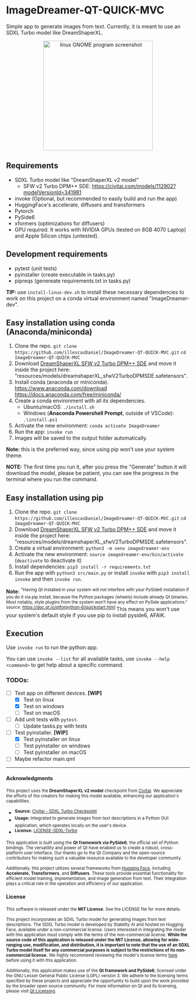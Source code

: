 # ImageDreamer-QT-QUICK-MVC
Simple app to generate images from text. Currently, it is meant to use an SDXL Turbo model like DreamShaperXL.

<p align="center">
	<img src="assets/program_gnome.png" alt="linux GNOME program screenshot" width="300" />
</p>

## Requirements
- SDXL Turbo model like "DreamShaperXL v2 model"
	- SFW v2 Turbo DPM++ SDE: https://civitai.com/models/112902?modelVersionId=341981
- invoke (Optional, but recommended to easily build and run the app)
- HuggingFace's accelerate, diffusers and transformers
- Pytorch
- PySide6
- xformers (optimizations for diffusers)
- GPU required. It works with NVIDIA GPUs (tested on 8GB 4070 Laptop) and Apple Silicon chips (untested).

## Development requirements
- pytest (unit tests)
- pyinstaller (create executable in tasks.py)
- pipreqs (genereate requirements.txt in tasks.py)

**TIP:** use `install-linux-dev.sh` to install these necessary dependencies to work on this project on a conda virtual environment named "ImageDreamer-dev".

## Easy installation using conda (Anaconda/miniconda)
1. Clone the repo. `git clone https://github.com/illescasDaniel/ImageDreamer-QT-QUICK-MVC.git`
`cd ImageDreamer-QT-QUICK-MVC`
2. Download [DreamShaperXL SFW v2 Turbo DPM++ SDE](https://civitai.com/models/112902?modelVersionId=341981) and move it inside the project here: "resources/models/dreamshaperXL_sfwV2TurboDPMSDE.safetensors".
3. Install conda (anaconda or miniconda).
https://www.anaconda.com/download
https://docs.anaconda.com/free/miniconda/
4. Create a conda environment with all its dependencies.
	- Ubuntu/macOS: `./install.sh`
	- Windows (**Anaconda Powershell Prompt**, outside of VSCode): `.\install.ps1`
5. Activate the new environment: `conda activate ImageDreamer`
6. Run the app: `invoke run`
7. Images will be saved to the output folder automatically.

**Note:** this is the preferred way, since using pip won't use your system theme.

**NOTE:** The first time you run it, after you press the "Generate" button it will download the model, please be patient, you can see the progress in the terminal where you run the command.

## Easy installation using pip
1. Clone the repo. `git clone https://github.com/illescasDaniel/ImageDreamer-QT-QUICK-MVC.git`
`cd ImageDreamer-QT-QUICK-MVC`
2. Download [DreamShaperXL SFW v2 Turbo DPM++ SDE](https://civitai.com/models/112902?modelVersionId=341981) and move it inside the project here: "resources/models/dreamshaperXL_sfwV2TurboDPMSDE.safetensors".
3. Create a virtual environment: `python3 -m venv imagedreamer-env`
4. Activate the new environment: `source imagedreamer-env/bin/activate` (`deactivate` to deactivate it)
5. Install dependencies: `pip3 install -r requirements.txt`
6. Run the app with `python3 src/main.py` or install `invoke` with `pip3 install invoke` and then `invoke run`.

**Note**: <sup>"Having Qt installed in your system will not interfere with your PySide6 installation if you do it via pip install, because the Python packages (wheels) include already Qt binaries. Most notably, style plugins from the system won’t have any effect on PySide applications." source: https://doc.qt.io/qtforpython-6/quickstart.html </sup> This means you won't use your system's default style if you use pip to install pyside6, AFAIK.


## Execution
Use `invoke run` to run the python app.

You can use `invoke --list` for all available tasks, use `invoke --help <command>` to get help about a specific command.

### TODOs:
- [ ] Test app on different devices. **[WIP]**
	- [x] Test on linux
	- [x] Test on windows
	- [ ] Test on macOS
- [ ] Add unit tests with `pytest`.
	- [ ] Update tasks.py with tests
- [ ] Test pyinstaller. **[WIP]**
	- [x] Test pyinstaller on linux
	- [ ] Test pyinstaller on windows
	- [ ] Test pyinstaller on macOS
- [ ] Maybe refactor main.qml

---

#### Acknowledgments

<sup>This project uses the **DreamShaperXL v2 model** checkpoint from [Civitai](https://civitai.com/models/112902?modelVersionId=341981). We appreciate the efforts of the creators for making this model available, enhancing our application's capabilities.</sup>
- <sup> **Source:** [Civitai - SDXL Turbo Checkpoint](https://civitai.com/models/112902?modelVersionId=341981)</sup>
- <sup>**Usage:** Integrated to generate images from text descriptions in a Python GUI application, which operates locally on the user's device.</sup>
- <sup>**License:** [LICENSE-SDXL-Turbo](https://raw.githubusercontent.com/Stability-AI/generative-models/main/model_licenses/LICENSE-SDXL-Turbo)</sup>

<sup>This application is built using the **Qt framework via PySide6**, the official set of Python bindings. The versatility and power of Qt have enabled us to create a robust, cross-platform user interface. Our thanks go to the Qt Company and the open-source contributors for making such a valuable resource available to the developer community.</sup>

<sup>Additionally, this project utilizes several frameworks from [Hugging Face](https://huggingface.co/), including **Accelerate**, **Transformers**, and **Diffusers**. These tools provide essential functionality for efficient model training, implementation, and image generation from text. Their integration plays a critical role in the operation and efficiency of our application.</sup>

#### License

<sup>This software is released under the **MIT License**. See the LICENSE file for more details.</sup>

<sup>This project incorporates an SDXL Turbo model for generating images from text descriptions. The SDXL Turbo model is developed by Stability AI and hosted on Hugging Face, available under a non-commercial license. Users interested in integrating the model with this application must comply with the terms of the non-commercial license. **While the source code of this application is released under the MIT License, allowing for wide-ranging use, modification, and distribution, it is important to note that the use of an SDXL Turbo model itself for any commercial purposes is subject to the restrictions of its non-commercial license.** We highly recommend reviewing the model's license terms [here](https://huggingface.co/stabilityai/sdxl-turbo) before using it with this application.</sup>

<sup>Additionally, this application makes use of the **Qt framework and PySide6**, licensed under the GNU Lesser General Public License (LGPL) version 3. We adhere to the licensing terms specified by these projects and appreciate the opportunity to build upon the work provided by the broader open-source community. For more information on Qt and its licensing, please visit [Qt Licensing](https://www.qt.io/licensing/).</sup>
